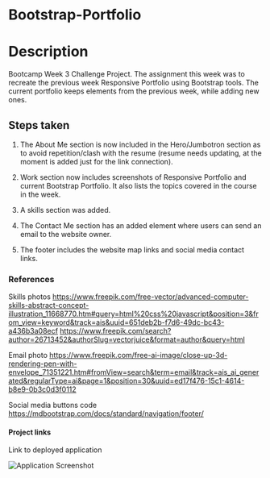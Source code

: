 # Bootstrap-Portfolio

# Description
Bootcamp Week 3 Challenge Project. The assignment this week was to recreate the previous week Responsive Portfolio using Bootstrap tools. 
The current portfolio keeps elements from the previous week, while adding new ones. 

## Steps taken 

1. The About Me section is now included in the Hero/Jumbotron section as to avoid repetition/clash with the resume (resume needs updating, at the moment is added just for the link connection).

2. Work section now includes screenshots of Responsive Portfolio and current Bootstrap Portfolio. It also lists the topics covered in the course in the week.

3. A skills section was added.

4. The Contact Me section has an added element where users can send an email to the website owner.

5. The footer includes the website map links and social media contact links.

### References

Skills photos https://www.freepik.com/free-vector/advanced-computer-skills-abstract-concept-illustration_11668770.htm#query=html%20css%20javascript&position=3&from_view=keyword&track=ais&uuid=651deb2b-f7d6-49dc-bc43-a436b3a08ecf
https://www.freepik.com/search?author=26713452&authorSlug=vectorjuice&format=author&query=html

Email photo https://www.freepik.com/free-ai-image/close-up-3d-rendering-pen-with-envelope_71351221.htm#fromView=search&term=email&track=ais_ai_generated&regularType=ai&page=1&position=30&uuid=ed17f476-15c1-4614-b8e9-0b3c0d3f0112

Social media buttons code https://mdbootstrap.com/docs/standard/navigation/footer/

#### Project links

Link to deployed application 

![Application Screenshot](screencapture-file-C-Users-dragh-Bootcamp-Bootstrap-Portfolio-starter-index-html-2023-12-19-01_37_17.png?raw=true "Application Screenshot")
